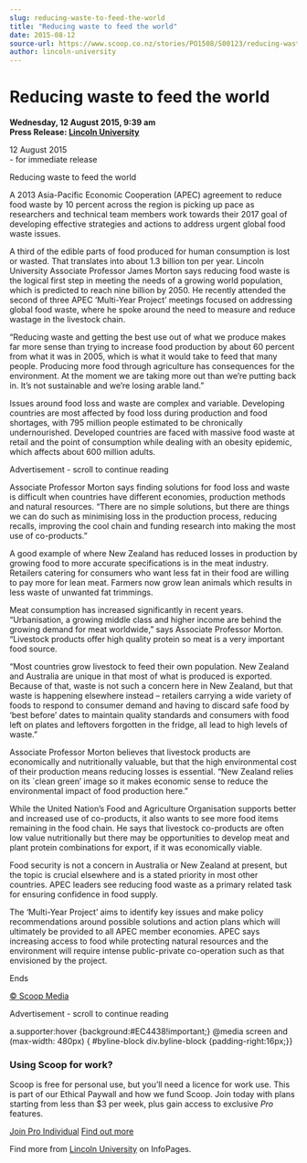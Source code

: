 ```yaml
---
slug: reducing-waste-to-feed-the-world
title: "Reducing waste to feed the world"
date: 2015-08-12
source-url: https://www.scoop.co.nz/stories/PO1508/S00123/reducing-waste-to-feed-the-world.htm
author: lincoln-university
---
```

Reducing waste to feed the world
================================

**Wednesday, 12 August 2015, 9:39 am**  
**Press Release: [Lincoln University](https://info.scoop.co.nz/Lincoln_University)**

12 August 2015  
\- for immediate release

  
Reducing waste to feed the world

A 2013 Asia-Pacific Economic Cooperation (APEC) agreement to reduce food waste by 10 percent across the region is picking up pace as researchers and technical team members work towards their 2017 goal of developing effective strategies and actions to address urgent global food waste issues.

A third of the edible parts of food produced for human consumption is lost or wasted. That translates into about 1.3 billion ton per year. Lincoln University Associate Professor James Morton says reducing food waste is the logical first step in meeting the needs of a growing world population, which is predicted to reach nine billion by 2050. He recently attended the second of three APEC ‘Multi-Year Project’ meetings focused on addressing global food waste, where he spoke around the need to measure and reduce wastage in the livestock chain.

“Reducing waste and getting the best use out of what we produce makes far more sense than trying to increase food production by about 60 percent from what it was in 2005, which is what it would take to feed that many people. Producing more food through agriculture has consequences for the environment. At the moment we are taking more out than we’re putting back in. It’s not sustainable and we’re losing arable land.”

Issues around food loss and waste are complex and variable. Developing countries are most affected by food loss during production and food shortages, with 795 million people estimated to be chronically undernourished. Developed countries are faced with massive food waste at retail and the point of consumption while dealing with an obesity epidemic, which affects about 600 million adults.

Advertisement - scroll to continue reading





Associate Professor Morton says finding solutions for food loss and waste is difficult when countries have different economies, production methods and natural resources. “There are no simple solutions, but there are things we can do such as minimising loss in the production process, reducing recalls, improving the cool chain and funding research into making the most use of co-products.”

A good example of where New Zealand has reduced losses in production by growing food to more accurate specifications is in the meat industry. Retailers catering for consumers who want less fat in their food are willing to pay more for lean meat. Farmers now grow lean animals which results in less waste of unwanted fat trimmings.

Meat consumption has increased significantly in recent years. “Urbanisation, a growing middle class and higher income are behind the growing demand for meat worldwide,” says Associate Professor Morton. “Livestock products offer high quality protein so meat is a very important food source.

“Most countries grow livestock to feed their own population. New Zealand and Australia are unique in that most of what is produced is exported. Because of that, waste is not such a concern here in New Zealand, but that waste is happening elsewhere instead – retailers carrying a wide variety of foods to respond to consumer demand and having to discard safe food by ‘best before’ dates to maintain quality standards and consumers with food left on plates and leftovers forgotten in the fridge, all lead to high levels of waste.”

Associate Professor Morton believes that livestock products are economically and nutritionally valuable, but that the high environmental cost of their production means reducing losses is essential. “New Zealand relies on its \`clean green’ image so it makes economic sense to reduce the environmental impact of food production here.”

While the United Nation’s Food and Agriculture Organisation supports better and increased use of co-products, it also wants to see more food items remaining in the food chain. He says that livestock co-products are often low value nutritionally but there may be opportunities to develop meat and plant protein combinations for export, if it was economically viable.

Food security is not a concern in Australia or New Zealand at present, but the topic is crucial elsewhere and is a stated priority in most other countries. APEC leaders see reducing food waste as a primary related task for ensuring confidence in food supply.

The ‘Multi-Year Project’ aims to identify key issues and make policy recommendations around possible solutions and action plans which will ultimately be provided to all APEC member economies. APEC says increasing access to food while protecting natural resources and the environment will require intense public-private co-operation such as that envisioned by the project.

Ends

[© Scoop Media](http://www.scoop.co.nz/about/terms.html)  

Advertisement - scroll to continue reading



a.supporter:hover {background:#EC4438!important;} @media screen and (max-width: 480px) { #byline-block div.byline-block {padding-right:16px;}}

### Using Scoop for work?

Scoop is free for personal use, but you’ll need a licence for work use. This is part of our Ethical Paywall and how we fund Scoop. Join today with plans starting from less than $3 per week, plus gain access to exclusive _Pro_ features.  
  
[Join Pro Individual](https://pro.scoop.co.nz/Individual/?from=ProIn24) [Find out more](https://pro.scoop.co.nz/using-scoop-for-work/?from=ProIn24)

Find more from [Lincoln University](https://info.scoop.co.nz/Lincoln_University) on InfoPages.